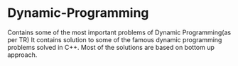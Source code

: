 # Dynamic-Programming
Contains some of the most important problems of Dynamic Programming(as per TR)
It contains solution to some of the famous dynamic programming problems solved in C++. Most of the solutions are based on bottom up approach.
